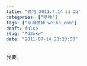 ```yaml
---
title: "微博 2011.7.14 23:23"
categories: ["嘀咕"]
tags: ["来自微博 weibo.com"]
draft: false
slug: "Ad3okw"
date: "2011-07-14 23:23:00"
---
```


<p>我要。 ​​​​</p>
